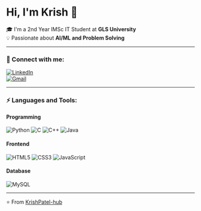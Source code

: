 # Hi, I'm Krish 👋

🎓 I'm a 2nd Year IMSc IT Student at **GLS University**  
💡 Passionate about **AI/ML and Problem Solving**

---

### 🔗 Connect with me:
[![LinkedIn](https://img.shields.io/badge/LinkedIn-blue?style=for-the-badge&logo=linkedin)](https://www.linkedin.com/in/krish-patel-504756377/)  
[![Gmail](https://img.shields.io/badge/Gmail-D14836?style=for-the-badge&logo=gmail&logoColor=white)](mailto:krishp200717@gmail.com)

---

### ⚡ Languages and Tools:
#### Programming
![Python](https://img.shields.io/badge/Python-3776AB?style=for-the-badge&logo=python&logoColor=white)
![C](https://img.shields.io/badge/C-00599C?style=for-the-badge&logo=c&logoColor=white)
![C++](https://img.shields.io/badge/C++-00599C?style=for-the-badge&logo=c%2B%2B&logoColor=white)
![Java](https://img.shields.io/badge/Java-007396?style=for-the-badge&logo=java&logoColor=white)

#### Frontend
![HTML5](https://img.shields.io/badge/HTML5-E34F26?style=for-the-badge&logo=html5&logoColor=white)
![CSS3](https://img.shields.io/badge/CSS3-1572B6?style=for-the-badge&logo=css3&logoColor=white)
![JavaScript](https://img.shields.io/badge/JavaScript-323330?style=for-the-badge&logo=javascript&logoColor=F7DF1E)

#### Database
![MySQL](https://img.shields.io/badge/MySQL-005C84?style=for-the-badge&logo=mysql&logoColor=white)

---

⭐️ From [KrishPatel-hub](https://github.com/KrishPatel-hub)
